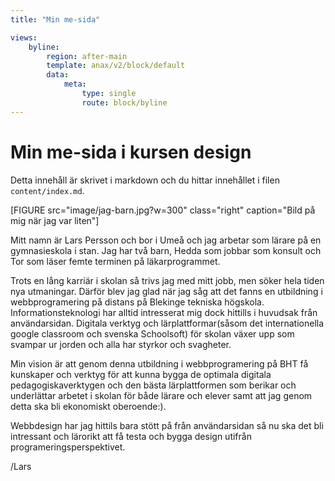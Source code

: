 ```yaml
---
title: "Min me-sida"

views:
    byline:
        region: after-main
        template: anax/v2/block/default
        data:
            meta:
                type: single
                route: block/byline
---
```


Min me-sida i kursen design
=========================

Detta innehåll är skrivet i markdown och du hittar innehållet i filen `content/index.md`.

[FIGURE src="image/jag-barn.jpg?w=300" class="right" caption="Bild på mig när jag var liten"]

Mitt namn är Lars Persson och bor i Umeå och jag arbetar som lärare på en gymnasieskola i stan.
Jag har två barn, Hedda som jobbar som konsult och
Tor som läser femte terminen på läkarprogrammet.

Trots en lång karriär i skolan så trivs jag med mitt jobb, men söker hela tiden
nya utmaningar. Därför blev jag glad när jag såg att det fanns en utbildning i
webbprogramering på distans på Blekinge tekniska högskola. Informationsteknologi
har alltid intresserat mig dock hittills i huvudsak från användarsidan.
Digitala verktyg och lärplattformar(såsom det internationella google classroom och svenska Schoolsoft)
för skolan växer upp som svampar ur jorden och alla har styrkor och svagheter.

Min vision är att genom denna utbildning i webbprogramering på BHT få kunskaper och verktyg för att kunna bygga de optimala digitala
pedagogiskaverktygen och den bästa lärplattformen som berikar och underlättar arbetet i skolan för
både lärare och elever samt att jag genom detta ska bli ekonomiskt oberoende:).

Webbdesign har jag hittils bara stött på från användarsidan så nu ska det bli intressant och lärorikt att få testa och bygga design
utifrån programeringsperspektivet.


/Lars
